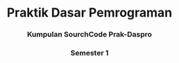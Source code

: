 <head>
<style>
h1 {text-align: center;}
h3 {text-align: center;}
</style>
</head>
<body>

<h1>Praktik Dasar Pemrograman</h1>
<h3>Kumpulan SourchCode Prak-Daspro</h3>
<h3>Semester 1</h3>

</body>